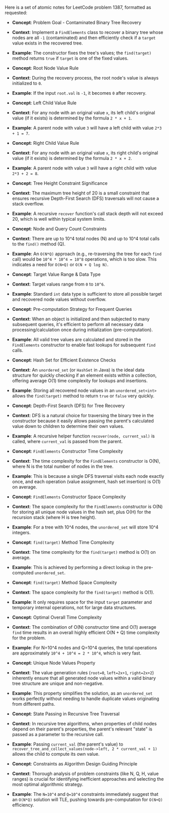 Here is a set of atomic notes for LeetCode problem 1387, formatted as requested:

-   **Concept**: Problem Goal - Contaminated Binary Tree Recovery
-   **Context**: Implement a `FindElements` class to recover a binary tree whose nodes are all `-1` (contaminated) and then efficiently check if a `target` value exists in the recovered tree.
-   **Example**: The constructor fixes the tree's values; the `find(target)` method returns `true` if `target` is one of the fixed values.

-   **Concept**: Root Node Value Rule
-   **Context**: During the recovery process, the root node's value is always initialized to `0`.
-   **Example**: If the input `root.val` is `-1`, it becomes `0` after recovery.

-   **Concept**: Left Child Value Rule
-   **Context**: For any node with an original value `x`, its left child's original value (if it exists) is determined by the formula `2 * x + 1`.
-   **Example**: A parent node with value `3` will have a left child with value `2*3 + 1 = 7`.

-   **Concept**: Right Child Value Rule
-   **Context**: For any node with an original value `x`, its right child's original value (if it exists) is determined by the formula `2 * x + 2`.
-   **Example**: A parent node with value `3` will have a right child with value `2*3 + 2 = 8`.

-   **Concept**: Tree Height Constraint Significance
-   **Context**: The maximum tree height of 20 is a small constraint that ensures recursive Depth-First Search (DFS) traversals will not cause a stack overflow.
-   **Example**: A recursive `recover` function's call stack depth will not exceed 20, which is well within typical system limits.

-   **Concept**: Node and Query Count Constraints
-   **Context**: There are up to 10^4 total nodes (N) and up to 10^4 total calls to the `find()` method (Q).
-   **Example**: An `O(N*Q)` approach (e.g., re-traversing the tree for each `find` call) would be `10^4 * 10^4 = 10^8` operations, which is too slow. This indicates a need for `O(N+Q)` or `O(N + Q log N)`.

-   **Concept**: Target Value Range & Data Type
-   **Context**: Target values range from `0` to `10^6`.
-   **Example**: Standard `int` data type is sufficient to store all possible target and recovered node values without overflow.

-   **Concept**: Pre-computation Strategy for Frequent Queries
-   **Context**: When an object is initialized and then subjected to many subsequent queries, it's efficient to perform all necessary data processing/calculation once during initialization (pre-computation).
-   **Example**: All valid tree values are calculated and stored in the `FindElements` constructor to enable fast lookups for subsequent `find` calls.

-   **Concept**: Hash Set for Efficient Existence Checks
-   **Context**: An `unordered_set` (or `HashSet` in Java) is the ideal data structure for quickly checking if an element exists within a collection, offering average O(1) time complexity for lookups and insertions.
-   **Example**: Storing all recovered node values in an `unordered_set<int>` allows the `find(target)` method to return `true` or `false` very quickly.

-   **Concept**: Depth-First Search (DFS) for Tree Recovery
-   **Context**: DFS is a natural choice for traversing the binary tree in the constructor because it easily allows passing the parent's calculated value down to children to determine their own values.
-   **Example**: A recursive helper function `recover(node, current_val)` is called, where `current_val` is passed from the parent.

-   **Concept**: `FindElements` Constructor Time Complexity
-   **Context**: The time complexity for the `FindElements` constructor is O(N), where N is the total number of nodes in the tree.
-   **Example**: This is because a single DFS traversal visits each node exactly once, and each operation (value assignment, hash set insertion) is O(1) on average.

-   **Concept**: `FindElements` Constructor Space Complexity
-   **Context**: The space complexity for the `FindElements` constructor is O(N) for storing all unique node values in the hash set, plus O(H) for the recursion stack (where H is tree height).
-   **Example**: For a tree with 10^4 nodes, the `unordered_set` will store 10^4 integers.

-   **Concept**: `find(target)` Method Time Complexity
-   **Context**: The time complexity for the `find(target)` method is O(1) on average.
-   **Example**: This is achieved by performing a direct lookup in the pre-computed `unordered_set`.

-   **Concept**: `find(target)` Method Space Complexity
-   **Context**: The space complexity for the `find(target)` method is O(1).
-   **Example**: It only requires space for the input `target` parameter and temporary internal operations, not for large data structures.

-   **Concept**: Optimal Overall Time Complexity
-   **Context**: The combination of O(N) constructor time and O(1) average `find` time results in an overall highly efficient O(N + Q) time complexity for the problem.
-   **Example**: For N=10^4 nodes and Q=10^4 queries, the total operations are approximately `10^4 + 10^4 = 2 * 10^4`, which is very fast.

-   **Concept**: Unique Node Values Property
-   **Context**: The value generation rules (`root=0`, `left=2x+1`, `right=2x+2`) inherently ensure that all generated node values within a valid binary tree structure are unique and non-negative.
-   **Example**: This property simplifies the solution, as an `unordered_set` works perfectly without needing to handle duplicate values originating from different paths.

-   **Concept**: State Passing in Recursive Tree Traversal
-   **Context**: In recursive tree algorithms, when properties of child nodes depend on their parent's properties, the parent's relevant "state" is passed as a parameter to the recursive call.
-   **Example**: Passing `current_val` (the parent's value) to `recover_tree_and_collect_values(node->left, 2 * current_val + 1)` allows the child to compute its own value.

-   **Concept**: Constraints as Algorithm Design Guiding Principle
-   **Context**: Thorough analysis of problem constraints (like N, Q, H, value ranges) is crucial for identifying inefficient approaches and selecting the most optimal algorithmic strategy.
-   **Example**: The `N=10^4` and `Q=10^4` constraints immediately suggest that an `O(N*Q)` solution will TLE, pushing towards pre-computation for `O(N+Q)` efficiency.